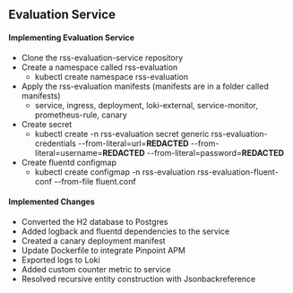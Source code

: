 ## Evaluation Service

#### Implementing Evaluation Service

* Clone the rss-evaluation-service repository
* Create a namespace called rss-evaluation
  * kubectl create namespace rss-evaluation
* Apply the rss-evaluation manifests (manifests are in a folder called manifests)
  * service, ingress, deployment, loki-external, service-monitor, prometheus-rule, canary
* Create secret
  * kubectl create -n rss-evaluation secret generic rss-evaluation-credentials --from-literal=url=**REDACTED** --from-literal=username=**REDACTED** --from-literal=password=**REDACTED**
* Create fluentd configmap
  * kubectl create configmap -n rss-evaluation rss-evaluation-fluent-conf --from-file fluent.conf

#### Implemented Changes
* Converted the H2 database to Postgres
* Added logback and fluentd dependencies to the service
* Created a canary deployment manifest
* Update Dockerfile to integrate Pinpoint APM
* Exported logs to Loki
* Added custom counter metric to service
* Resolved recursive entity construction with Jsonbackreference
